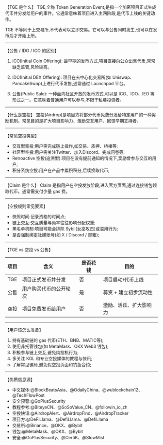 【TGE 是什么】
TGE,全称 Token Generation Event,是指一个加密项目正式生成代币并分发给用户的事件。它通常意味着项目进入主网阶段,是代币上线的关键动作。

TGE 不等同于上交易所,不代表可以立即交易。它可以与公售同时发生,也可以在发币后才开始上所。

---

【公售 / IDO / ICO 的区别】

1. ICO(Initial Coin Offering):
最早期的发币方式,项目直接向公众出售代币,常常缺乏监管,风险较高。

2. IDO(Initial DEX Offering):
项目在去中心化交易所(如 Uniswap、PancakeSwap)上进行代币发售,通常通过 Launchpad 平台。

3. 公售(Public Sale):
一种面向社区开放的发币方式,可以是 ICO、IDO、IEO 等形式之一。它意味着普通用户可以参与,不限于私募投资者。

---

【什么是空投】
空投(Airdrop)是项目方将部分代币免费分发给特定用户的一种奖励机制。常见目的是扩大项目影响力、激励交互用户、回馈早期支持者。

---

【常见空投类型】

- 交互型空投:用户需完成链上操作,如交易、质押、桥接等;
- 社区型空投:用户需关注Twitter、加入Discord、完成问卷等;
- Retroactive 空投(追溯型):项目在没有提前通知的情况下,奖励曾参与交互的用户;
- 积分系统空投:用户在产品中累积积分,后续换取代币;

---

【Claim 是什么】
Claim 是指用户在空投发放阶段,进入官方页面,通过连接钱包领取代币。通常需支付少量 gas 费。

---

【空投规则常见要素】

- 快照时间:记录资格的时间点;
- 链上交互:交互质量与频率往往影响分配权重;
- 黑名单机制:项目可能会排除 Sybil(女巫攻击)或滥用行为;
- 是否强制绑定社媒账号(如 X / Discord / 邮箱);

---

【TGE vs 空投 vs 公售】

| 项目        | 含义                           | 是否花钱 | 目的                     |
|-------------|--------------------------------|----------|--------------------------|
| TGE         | 项目正式发币并分发              | 否       | 项目启动/代币上线       |
| 公售        | 用户购买代币的公开轮次           | 是       | 募资 + 建立初步流动性   |
| 空投        | 项目免费发币给用户               | 否       | 激励、活跃、扩大影响力   |

---

【用户该怎么准备】

1. 持有基础链的 gas 代币(ETH、BNB、MATIC等);
2. 使用非托管钱包(如 MetaMask、OKX Web3 钱包);
3. 积极参与链上交互,避免纯投机行为;
4. 多关注 KOL 和专业空投媒体的教程与快讯;
5. 了解常见骗局,避免假空投页面和钓鱼合约;

---

【优质信息源】

- 中文媒体:@BlockBeatsAsia、@OdailyChina、@wublockchain12、@TechFlowPost 
- 安全预警:@GoPlusSecurity 
- 教程参考:@BiteyeCN、@SoSoValue_CN、@followin_io_zh
- 空投快讯:@AirdropAlert、@AirdropFind、@AirdropTracker
- 项目方:@DeFiLlama、@DefiLlama、@DefiLlama
- 交易所:@Binance、@OKX、@Bybit
- 钱包:@MetaMask、@OKX、@Bybit
- 安全:@GoPlusSecurity、@CertiK、@SlowMist
